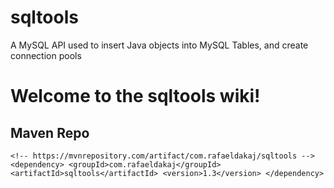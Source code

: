 # sqltools
A MySQL API used to insert Java objects into MySQL Tables, and create connection pools
# Welcome to the sqltools wiki!

## Maven Repo

`<!-- https://mvnrepository.com/artifact/com.rafaeldakaj/sqltools -->
<dependency>
    <groupId>com.rafaeldakaj</groupId>
    <artifactId>sqltools</artifactId>
    <version>1.3</version>
</dependency>`
